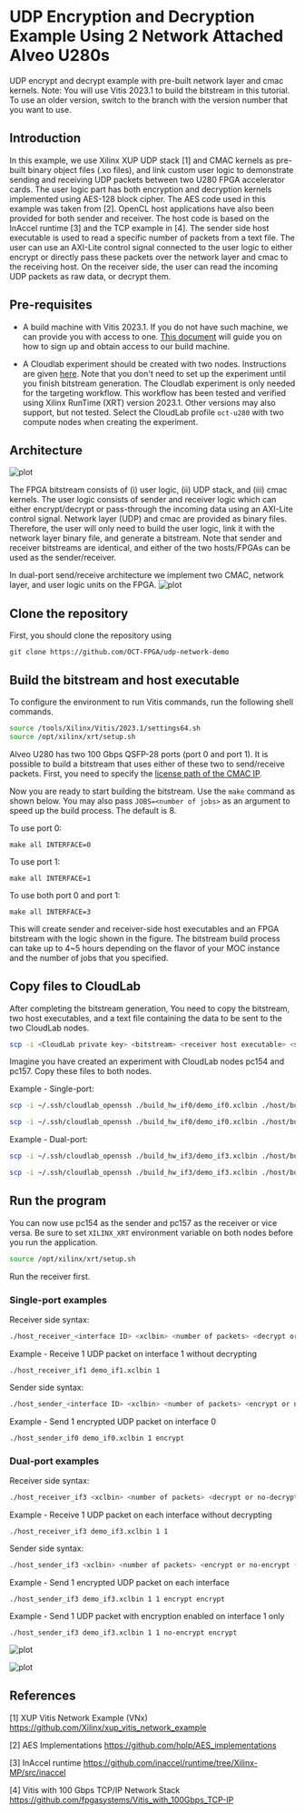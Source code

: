 # UDP Encryption and Decryption Example Using 2 Network Attached Alveo U280s

UDP encrypt and decrypt example with pre-built network layer and cmac kernels. Note: You will use Vitis 2023.1 to build the bitstream in this tutorial. To use an older version, switch to the branch with the version number that you want to use. 

## Introduction

In this example, we use Xilinx XUP UDP stack [1] and CMAC kernels as pre-built binary object files (.xo files), and link custom user logic to demonstrate sending and receiving UDP packets between two U280 FPGA accelerator cards. The user logic part has both encryption and decryption kernels implemented using AES-128 block cipher. The AES code used in this example was taken from [2]. OpenCL host applications have also been provided for both sender and receiver. The host code is based on the InAccel runtime [3] and the TCP example in [4]. The sender side host executable is used to read a specific number of packets from a text file. The user can use an AXI-Lite control signal connected to the user logic to either encrypt or directly pass these packets over the network layer and cmac to the receiving host. On the receiver side, the user can read the incoming UDP packets as raw data, or decrypt them.   

## Pre-requisites

- A build machine with Vitis 2023.1. If you do not have such machine, we can provide you with access to one. [This document](https://github.com/OCT-FPGA/OCT-Tutorials/blob/master/nercsetup/nerc-vm-guide.md) will guide you on how to sign up and obtain access to our build machine.

- A Cloudlab experiment should be created with two nodes. Instructions are given [here](https://github.com/OCT-FPGA/oct-tutorials/tree/master/cloudlab-setup). Note that you don't need to set up the experiment until you finish bitstream generation. The Cloudlab experiment is only needed for the targeting workflow. This workflow has been tested and verified using Xilinx RunTime (XRT) version 2023.1. Other versions may also support, but not tested. Select the CloudLab profile ```oct-u280``` with two compute nodes when creating the experiment.  

## Architecture

![plot](images/demo.jpg)

The FPGA bitstream consists of (i) user logic, (ii) UDP stack, and (iii) cmac kernels. The user logic consists of sender and receiver logic which can either encrypt/decrypt or pass-through the incoming data using an AXI-Lite control signal. Network layer (UDP) and cmac are provided as binary files. Therefore, the user will only need to build the user logic, link it with the network layer binary file, and generate a bitstream. Note that sender and receiver bitstreams are identical, and either of the two hosts/FPGAs can be used as the sender/receiver.   

In dual-port send/receive architecture we implement two CMAC, network layer, and user logic units on the FPGA. 
![plot](images/demo_dual.jpg)

## Clone the repository

First, you should clone the repository using

```git clone https://github.com/OCT-FPGA/udp-network-demo```

## Build the bitstream and host executable

To configure the environment to run Vitis commands, run the following shell commands.

```bash
source /tools/Xilinx/Vitis/2023.1/settings64.sh
source /opt/xilinx/xrt/setup.sh
```

Alveo U280 has two 100 Gbps QSFP-28 ports (port 0 and port 1). It is possible to build a bitstream that uses either of these two to send/receive packets. First, you need to specify the [license path of the CMAC IP](https://github.com/OCT-FPGA/OCT-Tutorials/blob/master/network-attached-fpga/license_checkout.md). 


Now you are ready to start building the bitstream. Use the ```make``` command as shown below. You may also pass ```JOBS=<number of jobs>``` as an argument to speed up the build process. The default is 8.

To use port 0:

```make all INTERFACE=0```

To use port 1:

```make all INTERFACE=1```

To use both port 0 and port 1:

```make all INTERFACE=3```

This will create sender and receiver-side host executables and an FPGA bitstream with the logic shown in the figure. The bitstream build process can take up to 4~5 hours depending on the flavor of your MOC instance and the number of jobs that you specified.  

## Copy files to CloudLab

After completing the bitstream generation, You need to copy the bitstream, two host executables, and a text file containing the data to be sent to the two CloudLab nodes.

```bash
scp -i <CloudLab private key> <bitstream> <receiver host executable> <sender host executable> <text file(s)> <user name>@<CloudLab node IP>:<destination directory>
```

Imagine you have created an experiment with CloudLab nodes pc154 and pc157. Copy these files to both nodes.

Example - Single-port:

```bash
scp -i ~/.ssh/cloudlab_openssh ./build_hw_if0/demo_if0.xclbin ./host/build_sw_if0/host_receiver_if0 ./host/build_sw_if0/host_sender_if0 ./host/alice29.txt suranga@pc154.cloudlab.umass.edu:~
```

```bash
scp -i ~/.ssh/cloudlab_openssh ./build_hw_if0/demo_if0.xclbin ./host/build_sw_if0/host_receiver_if0 ./host/build_sw_if0/host_sender_if0 ./host/alice29.txt suranga@pc157.cloudlab.umass.edu:~
```

Example - Dual-port:

```bash
scp -i ~/.ssh/cloudlab_openssh ./build_hw_if3/demo_if3.xclbin ./host/build_sw_if3/host_receiver_if3 ./host/build_sw_if3/host_sender_if3 ./host/alice29.txt ./host/pg66489.txt suranga@pc154.cloudlab.umass.edu:~
```

```bash
scp -i ~/.ssh/cloudlab_openssh ./build_hw_if3/demo_if3.xclbin ./host/build_sw_if3/host_receiver_if3 ./host/build_sw_if3/host_sender_if3 ./host/alice29.txt ./host/pg66489.txt suranga@pc157.cloudlab.umass.edu:~
```

## Run the program

You can now use pc154 as the sender and pc157 as the receiver or vice versa. Be sure to set ```XILINX_XRT``` environment variable on both nodes before you run the application.

```bash
source /opt/xilinx/xrt/setup.sh
```

Run the receiver first.

### Single-port examples

Receiver side syntax:

```bash
./host_receiver_<interface ID> <xclbin> <number of packets> <decrypt or no-decrypt (optional)> <receiver IP (optional)> <sender IP (optional)> <IP gateway (optional)>
```

Example - Receive 1 UDP packet on interface 1 without decrypting

```
./host_receiver_if1 demo_if1.xclbin 1
```

Sender side syntax:

```bash
./host_sender_<interface ID> <xclbin> <number of packets> <encrypt or no-encrypt (optional)> <sender IP (optional)> <receiver IP (optional)> <IP gateway (optional)> 
```

Example - Send 1 encrypted UDP packet on interface 0

```
./host_sender_if0 demo_if0.xclbin 1 encrypt
```
### Dual-port examples

Receiver side syntax:

```bash
./host_receiver_if3 <xclbin> <number of packets> <decrypt or no-decrypt (interface 0)(optional)> <decrypt or no-decrypt (interface 1)(optional)> <receiver IP (interface 0)(optional)> <receiver IP (interface 1)(optional)> <sender IP (interface 0)(optional)> <sender IP (interface 1)(optional)> <IP gateway (optional)>
```

Example - Receive 1 UDP packet on each interface without decrypting 

```
./host_receiver_if3 demo_if3.xclbin 1 1
```

Sender side syntax:

```bash
./host_sender_if3 <xclbin> <number of packets> <encrypt or no-encrypt (interface 0)(optional)> <encrypt or no-encrypt (interface 1)(optional)> <receiver IP (interface 0)(optional)> <receiver IP (interface 1)(optional)> <sender IP (interface 0)(optional)> <sender IP (interface 1)(optional)> <IP gateway (optional)>
```

Example - Send 1 encrypted UDP packet on each interface 
```
./host_sender_if3 demo_if3.xclbin 1 1 encrypt encrypt
```

Example - Send 1 UDP packet with encryption enabled on interface 1 only
```
./host_sender_if3 demo_if3.xclbin 1 1 no-encrypt encrypt
```

![plot](images/sender.png)

![plot](images/receiver.png)

## References
[1] XUP Vitis Network Example (VNx) https://github.com/Xilinx/xup_vitis_network_example

[2] AES Implementations https://github.com/hplp/AES_implementations

[3] InAccel runtime https://github.com/inaccel/runtime/tree/Xilinx-MP/src/inaccel

[4] Vitis with 100 Gbps TCP/IP Network Stack https://github.com/fpgasystems/Vitis_with_100Gbps_TCP-IP

